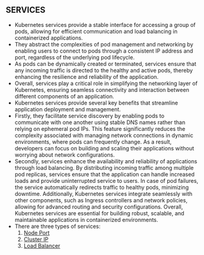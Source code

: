 ## SERVICES

- Kubernetes services provide a stable interface for accessing a group of pods, allowing for efficient communication and load balancing in containerized applications. 
- They abstract the complexities of pod management and networking by enabling users to connect to pods through a consistent IP address and port, regardless of the underlying pod lifecycle. 
- As pods can be dynamically created or terminated, services ensure that any incoming traffic is directed to the healthy and active pods, thereby enhancing the resilience and reliability of the application.
- Overall, services play a critical role in simplifying the networking layer of Kubernetes, ensuring seamless connectivity and interaction between different components of an application.
- Kubernetes services provide several key benefits that streamline application deployment and management. 
- Firstly, they facilitate service discovery by enabling pods to communicate with one another using stable DNS names rather than relying on ephemeral pod IPs. This feature significantly reduces the complexity associated with managing network connections in dynamic environments, where pods can frequently change. As a result, developers can focus on building and scaling their applications without worrying about network configurations.
- Secondly, services enhance the availability and reliability of applications through load balancing. By distributing incoming traffic among multiple pod replicas, services ensure that the application can handle increased loads and provide uninterrupted service to users. In case of pod failures, the service automatically redirects traffic to healthy pods, minimizing downtime. Additionally, Kubernetes services integrate seamlessly with other components, such as Ingress controllers and network policies, allowing for advanced routing and security configurations. Overall, Kubernetes services are essential for building robust, scalable, and maintainable applications in containerized environments.
- There are three types of services:
    1. [Node Port](https://github.com/saimanasak/kubernetes/tree/main/services/nodeport)
    2. [Cluster IP](https://github.com/saimanasak/kubernetes/tree/main/services/clusterIP)
    3. [Load Balancer](https://github.com/saimanasak/kubernetes/tree/main/services/loadbalancer)